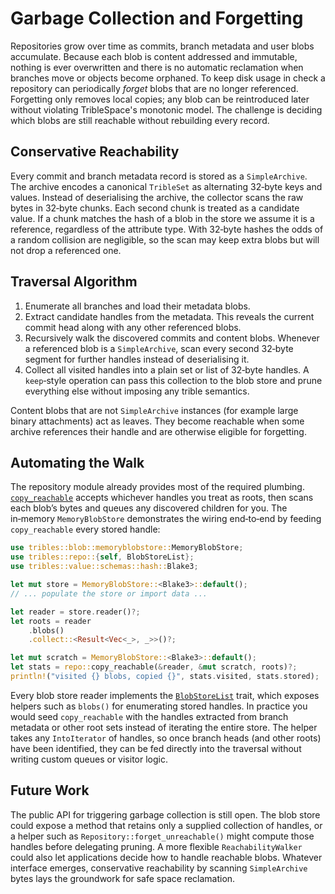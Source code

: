 # Garbage Collection and Forgetting

Repositories grow over time as commits, branch metadata and user blobs
accumulate. Because each blob is content addressed and immutable, nothing is
ever overwritten and there is no automatic reclamation when branches move or
objects become orphaned. To keep disk usage in check a repository can
periodically _forget_ blobs that are no longer referenced. Forgetting only
removes local copies; any blob can be reintroduced later without violating
TribleSpace's monotonic model. The challenge is deciding which blobs are still
reachable without rebuilding every record.

## Conservative Reachability

Every commit and branch metadata record is stored as a `SimpleArchive`. The
archive encodes a canonical `TribleSet` as alternating 32‑byte keys and values.
Instead of deserialising the archive, the collector scans the raw bytes in
32‑byte chunks. Each second chunk is treated as a candidate value. If a chunk
matches the hash of a blob in the store we assume it is a reference, regardless
of the attribute type. With 32‑byte hashes the odds of a random collision are
negligible, so the scan may keep extra blobs but will not drop a referenced one.

## Traversal Algorithm

1. Enumerate all branches and load their metadata blobs.
2. Extract candidate handles from the metadata. This reveals the current commit
   head along with any other referenced blobs.
3. Recursively walk the discovered commits and content blobs. Whenever a
   referenced blob is a `SimpleArchive`, scan every second 32‑byte segment for
   further handles instead of deserialising it.
4. Collect all visited handles into a plain set or list of 32‑byte handles.
   A `keep`‑style operation can pass this collection to the blob store and
   prune everything else without imposing any trible semantics.

Content blobs that are not `SimpleArchive` instances (for example large binary
attachments) act as leaves. They become reachable when some archive references
their handle and are otherwise eligible for forgetting.

## Automating the Walk

The repository module already provides most of the required plumbing.
[`copy_reachable`](https://docs.rs/tribles/latest/tribles/repo/fn.copy_reachable.html)
accepts whichever handles you treat as roots, then scans each blob’s bytes and
queues any discovered children for you. The in‑memory `MemoryBlobStore`
demonstrates the wiring end‑to‑end by feeding `copy_reachable` every stored
handle:

```rust
use tribles::blob::memoryblobstore::MemoryBlobStore;
use tribles::repo::{self, BlobStoreList};
use tribles::value::schemas::hash::Blake3;

let mut store = MemoryBlobStore::<Blake3>::default();
// ... populate the store or import data ...

let reader = store.reader()?;
let roots = reader
    .blobs()
    .collect::<Result<Vec<_>, _>>()?;

let mut scratch = MemoryBlobStore::<Blake3>::default();
let stats = repo::copy_reachable(&reader, &mut scratch, roots)?;
println!("visited {} blobs, copied {}", stats.visited, stats.stored);
```

Every blob store reader implements the [`BlobStoreList`](https://docs.rs/tribles/latest/tribles/repo/trait.BlobStoreList.html)
trait, which exposes helpers such as `blobs()` for enumerating stored handles.
In practice you would seed `copy_reachable` with the handles extracted from
branch metadata or other root sets instead of iterating the entire store. The
helper takes any `IntoIterator` of handles, so once branch heads (and other
roots) have been identified, they can be fed directly into the traversal without
writing custom queues or visitor logic.

## Future Work

The public API for triggering garbage collection is still open. The blob store
could expose a method that retains only a supplied collection of handles, or a
helper such as `Repository::forget_unreachable()` might compute those handles
before delegating pruning. A more flexible `ReachabilityWalker` could also let
applications decide how to handle reachable blobs. Whatever interface emerges,
conservative reachability by scanning `SimpleArchive` bytes lays the groundwork
for safe space reclamation.
